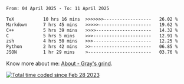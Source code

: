 <!--START_SECTION:waka-->

```txt
From: 04 April 2025 - To: 11 April 2025

TeX           10 hrs 16 mins  >>>>>>>------------------   26.02 %
Markdown      7 hrs 45 mins   >>>>>--------------------   19.62 %
C++           5 hrs 39 mins   >>>>---------------------   14.32 %
C             5 hrs 5 mins    >>>----------------------   12.91 %
zsh           4 hrs 50 mins   >>>----------------------   12.25 %
Python        2 hrs 42 mins   >>-----------------------   06.85 %
JSON          1 hr 29 mins    >------------------------   03.76 %
```

<!--END_SECTION:waka-->

<!-- [![grayxu's github stats](https://github-readme-stats.vercel.app/api?username=grayxu&count_private=true&show_icons=true)](https://github.com/grayxu) -->

Know more about me: [About - Gray's grind](https://www.grayxu.cn/).
<p align="left">
  <a href="https://wakatime.com/@c69eb31e-43a1-463f-8968-c3449e386f57"><img src="https://wakatime.com/badge/user/c69eb31e-43a1-463f-8968-c3449e386f57.svg" title="Total time coded since Feb 28 2023" /></a>
</p>

